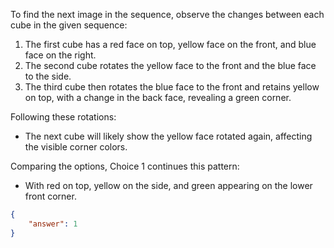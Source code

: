 To find the next image in the sequence, observe the changes between each cube in the given sequence:

1. The first cube has a red face on top, yellow face on the front, and blue face on the right.
2. The second cube rotates the yellow face to the front and the blue face to the side.
3. The third cube then rotates the blue face to the front and retains yellow on top, with a change in the back face, revealing a green corner.

Following these rotations:
- The next cube will likely show the yellow face rotated again, affecting the visible corner colors.

Comparing the options, Choice 1 continues this pattern:
- With red on top, yellow on the side, and green appearing on the lower front corner.

```json
{
    "answer": 1
}
```
